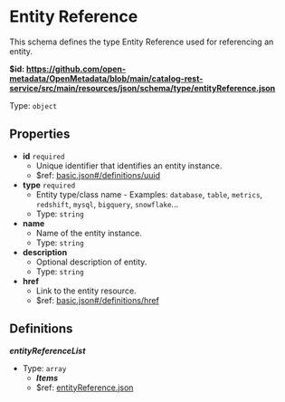 # Entity Reference

This schema defines the type Entity Reference used for referencing an entity.

<b id="httpsgithub.comopen-metadataopenmetadatablobmaincatalog-rest-servicesrcmainresourcesjsonschematypeentityreference.json">&#36;id: https://github.com/open-metadata/OpenMetadata/blob/main/catalog-rest-service/src/main/resources/json/schema/type/entityReference.json</b>

Type: `object`

## Properties
 - <b id="#https://github.com/open-metadata/OpenMetadata/blob/main/catalog-rest-service/src/main/resources/json/schema/type/entityReference.json/properties/id">id</b> `required`
	 - Unique identifier that identifies an entity instance.
	 - &#36;ref: [basic.json#/definitions/uuid](#basic.jsondefinitionsuuid)
 - <b id="#https://github.com/open-metadata/OpenMetadata/blob/main/catalog-rest-service/src/main/resources/json/schema/type/entityReference.json/properties/type">type</b> `required`
	 - Entity type/class name - Examples: `database`, `table`, `metrics`, `redshift`, `mysql`, `bigquery`, `snowflake`...
	 - Type: `string`
 - <b id="#https://github.com/open-metadata/OpenMetadata/blob/main/catalog-rest-service/src/main/resources/json/schema/type/entityReference.json/properties/name">name</b>
	 - Name of the entity instance.
	 - Type: `string`
 - <b id="#https://github.com/open-metadata/OpenMetadata/blob/main/catalog-rest-service/src/main/resources/json/schema/type/entityReference.json/properties/description">description</b>
	 - Optional description of entity.
	 - Type: `string`
 - <b id="#https://github.com/open-metadata/OpenMetadata/blob/main/catalog-rest-service/src/main/resources/json/schema/type/entityReference.json/properties/href">href</b>
	 - Link to the entity resource.
	 - &#36;ref: [basic.json#/definitions/href](#basic.jsondefinitionshref)


## Definitions
**_entityReferenceList_**

 - Type: `array`
	 - **_Items_**
	 - &#36;ref: [entityReference.json](#entityreference.json)


